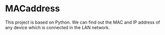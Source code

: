 # MACaddress
This project is based on Python. We can find out the MAC and IP address of any device which is connected in the LAN network.
